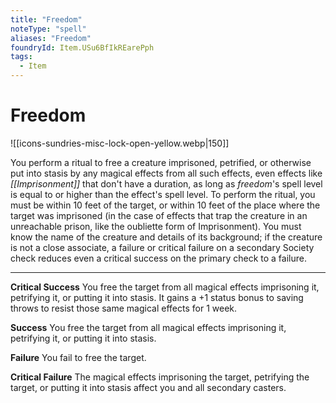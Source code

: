 ```yaml
---
title: "Freedom"
noteType: "spell"
aliases: "Freedom"
foundryId: Item.USu6BfIkREarePph
tags:
  - Item
---
```


# Freedom
![[icons-sundries-misc-lock-open-yellow.webp|150]]

You perform a ritual to free a creature imprisoned, petrified, or otherwise put into stasis by any magical effects from all such effects, even effects like _[[Imprisonment]]_ that don't have a duration, as long as _freedom_'s spell level is equal to or higher than the effect's spell level. To perform the ritual, you must be within 10 feet of the target, or within 10 feet of the place where the target was imprisoned (in the case of effects that trap the creature in an unreachable prison, like the oubliette form of Imprisonment). You must know the name of the creature and details of its background; if the creature is not a close associate, a failure or critical failure on a secondary Society check reduces even a critical success on the primary check to a failure.

* * *

**Critical Success** You free the target from all magical effects imprisoning it, petrifying it, or putting it into stasis. It gains a +1 status bonus to saving throws to resist those same magical effects for 1 week.

**Success** You free the target from all magical effects imprisoning it, petrifying it, or putting it into stasis.

**Failure** You fail to free the target.

**Critical Failure** The magical effects imprisoning the target, petrifying the target, or putting it into stasis affect you and all secondary casters.
